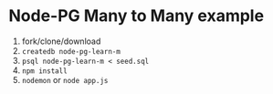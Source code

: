 # Node-PG Many to Many example

1.  fork/clone/download
2.  `createdb node-pg-learn-m`
3.  `psql node-pg-learn-m < seed.sql`
4.  `npm install`
5.  `nodemon` or `node app.js`
